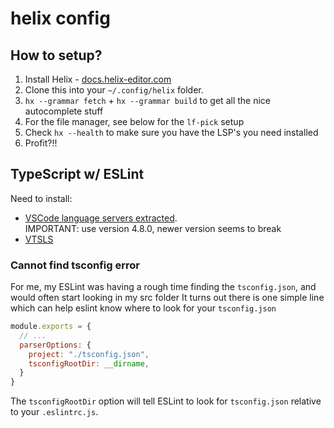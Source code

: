 # helix config

## How to setup?

1. Install Helix - [docs.helix-editor.com](https://docs.helix-editor.com/install.html)
1. Clone this into your `~/.config/helix` folder.
1. `hx --grammar fetch` + `hx --grammar build` to get all the nice autocomplete stuff
1. For the file manager, see below for the `lf-pick` setup
1. Check `hx --health` to make sure you have the LSP's you need installed
1. Profit?!!

## TypeScript w/ ESLint 

Need to install:
- [VSCode language servers extracted](https://github.com/hrsh7th/vscode-langservers-extracted).  
    IMPORTANT: use version 4.8.0, newer version seems to break
- [VTSLS](https://github.com/yioneko/vtsls)

### Cannot find tsconfig error

For me, my ESLint was having a rough time finding the `tsconfig.json`, and would often start looking in my src folder
It turns out there is one simple line which can help eslint know where to look for your `tsconfig.json`

```javascript
module.exports = {
  // ...
  parserOptions: {
    project: "./tsconfig.json",
    tsconfigRootDir: __dirname,
  }
}
```

The `tsconfigRootDir` option will tell ESLint to look for `tsconfig.json` relative to your `.eslintrc.js`.

